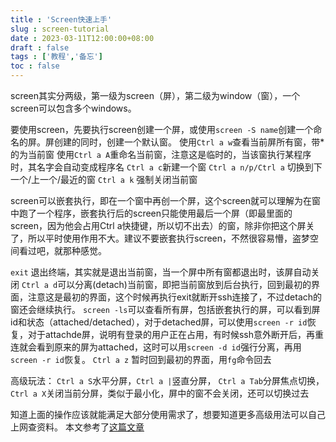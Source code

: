 ```yaml
---
title : 'Screen快速上手'
slug : screen-tutorial
date : 2023-03-11T12:00:00+08:00
draft : false
tags : ['教程','备忘']
toc : false
---
```


screen其实分两级，第一级为screen（屏），第二级为window（窗），一个screen可以包含多个windows。

要使用screen，先要执行screen创建一个屏，或使用`screen -S name`创建一个命名的屏。屏创建的同时，创建一个默认窗。
使用`Ctrl a w`查看当前屏所有窗，带*的为当前窗
使用`Ctrl a A`重命名当前窗，注意这是临时的，当该窗执行某程序时，其名字会自动变成程序名
`Ctrl a c`新建一个窗
`Ctrl a n/p/Ctrl a` 切换到下一个/上一个/最近的窗
`Ctrl a k` 强制关闭当前窗

screen可以嵌套执行，即在一个窗中再创一个屏，这个screen就可以理解为在窗中跑了一个程序，嵌套执行后的screen只能使用最后一个屏（即最里面的screen，因为他会占用Ctrl a快捷键，所以切不出去）的窗，除非你把这个屏关了，所以平时使用作用不大。建议不要嵌套执行screen，不然很容易懵，盗梦空间看过吧，就那种感觉。

`exit` 退出终端，其实就是退出当前窗，当一个屏中所有窗都退出时，该屏自动关闭
`Ctrl a d`可以分离(detach)当前窗，即把当前窗放到后台执行，回到最初的界面，注意这是最初的界面，这个时候再执行exit就断开ssh连接了，不过detach的窗还会继续执行。
`screen -ls`可以查看所有屏，包括嵌套执行的屏，可以看到屏id和状态（attached/detached），对于detached屏，可以使用`screen -r id`恢复，对于attachde屏，说明有登录的用户正在占用，有时候ssh意外断开后，再重连就会看到原来的屏为attached，这时可以用`screen -d id`强行分离，再用`screen -r id`恢复。
`Ctrl a z` 暂时回到最初的界面，用`fg`命令回去

高级玩法：
`Ctrl a S`水平分屏，`Ctrl a |`竖直分屏，
`Ctrl a Tab`分屏焦点切换，
`Ctrl a X`关闭当前分屏，类似于最小化，屏中的窗不会关闭，还可以切换过去

知道上面的操作应该就能满足大部分使用需求了，想要知道更多高级用法可以自己上网查资料。
本文参考了[这篇文章][1]

  [1]: https://www.cnblogs.com/linyu51/p/15481474.html
